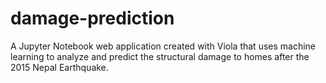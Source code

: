 # damage-prediction
A Jupyter Notebook web application created with Viola that uses machine learning to analyze and predict the structural damage to homes after the 2015 Nepal Earthquake.
